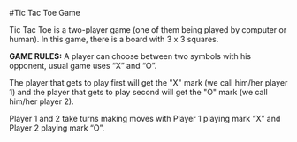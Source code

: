 #Tic Tac Toe Game

Tic Tac Toe is a two-player game (one of them being played by computer or human). In this game, there is a board with 3 x 3 squares.

**GAME RULES:**
A player can choose between two symbols with his opponent, usual game uses “X” and “O”.

The player that gets to play first will get the "X" mark (we call him/her player 1) and the player that gets to play second will get the "O" mark (we call him/her player 2).

Player 1 and 2 take turns making moves with Player 1 playing mark “X” and Player 2 playing mark “O”.
